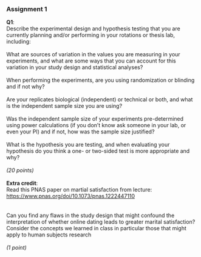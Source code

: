 ### Assignment 1

**Q1**: <br>
Describe the experimental design and hypothesis testing that you are currently planning and/or performing in your rotations or thesis lab, including:
<br><br>
What are sources of variation in the values you are measuring in your experiments, and what are some ways that you can account for this variation in your study design and statistical analyses?
<br><br>
When performing the experiments, are you using randomization or blinding and if not why?
<br><br>
Are your replicates biological (independent) or technical or both, and what is the independent sample size you are using?
<br><br>
Was the independent sample size of your experiments pre-determined using power calculations (if you don’t know ask someone in your lab, or even your PI) and if not, how was the sample size justified?
<br><br>
What is the hypothesis you are testing, and when evaluating your hypothesis do you think a one- or two-sided test is more appropriate and why?
<br><br>
*(20 points)*
<br>
<br>
**Extra credit**:<br>
Read this PNAS paper on martial satisfaction from lecture:  https://www.pnas.org/doi/10.1073/pnas.1222447110  
<br><br>
Can you find any flaws in the study design that might confound the interpretation of whether online dating leads to greater marital satisfaction?  Consider the concepts we learned in class in particular those that might apply to human subjects research
<br><br>
*(1 point)*  
